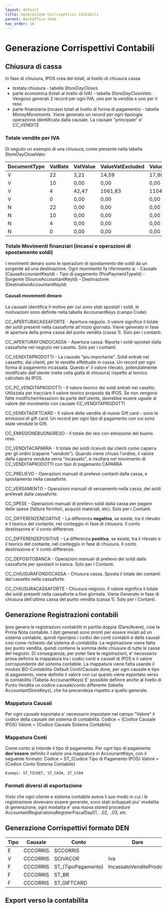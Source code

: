 ```yaml
---
layout: default
title: Generazione Corrispettivi Contabili
parent: Backoffice Sede
nav_order: 10
---
```


# Generazione Corrispettivi Contabili

## Chiusura di cassa
In fase di chiusura, IPOS crea dei totali, al livello di chiusura cassa
- testata chiusura - tabella *StoreDayCloses*
- parte economica (totali al livello di IVA) - tabella *StoreDayCloseVats*.
   Vengono generati 2 record per ogni IVA, uno per la vendita e uno per il reso
- parte finanziaria (incassi totali al livello di forma di pagamento) - tabella *MoneyMovements*.
   Viene generato un record per ogni tipologia operazione identificata dalla causale. La causale "principale" e' CC_VENDITE

### Totale vendite per IVA

Di seguito un esempio di una chiusura, come presente nella tabella StoreDayCloseVats:
	
|DocumentType	|VatRate	|VatValue	|ValueVatExcluded	|ValueVatIncluded|
|------------	|--------	|--------	|-------------------|----------------|
|V				|22		|3,21		|14,59					|17,80           |
|V				|10		|0,00		|0,00					|0,00            |
|V				|4		|42,47		|1061,83				|1104,30         |
|V				|0		|0,00		|0,00					|0,00            |
|N				|22		|0,00		|0,00					|0,00            |
|N				|10		|0,00		|0,00					|0,00            |
|N				|4		|0,00		|0,00					|0,00            |
|N				|0		|0,00		|0,00					|0,00            |
	

### Totale Movimenti finanziari (incassi e operazioni di spostamento soldi)

I movimenti denaro sono le operazioni di spostamento dei soldi da un sorgente ad una destinazione.
Ogni movimento fa riferimento a:
	- Causale	(CauseAccounantKeyId)
	- Tipo di pagamento	(PosPaymentTypeId)
	- Sorgente	(SourceAccountantKeyId)
	- Destinazione	(DestinationAccountantKeyId)
	
#### Causali movementi denaro
La causale identifica il motivo per cui sono stati spostati i soldi, le motivazioni sono definite nella tabella AccounantKeys (campo Code). 

CC_APERTURACASSAFORTE	- Apertura negozio. Il valore significa il totale dei soldi presenti nella cassaforte all'inizio giornata. Viene generato in fase di apertura della prima cassa del punto vendita (cassa 1). Solo per i contanti. 

CC_APERTURAFONDOCASSA	- Apertura cassa. Riporta i soldi spostati dalla cassaforte nel negozio  nel casetto. Solo per i contanti. 

CC_VENDITAPRODOTTI - La causale "piu importante". Soldi entrati nel cassetto, dai clienti, per le vendite effettuate in cassa. Un record per ogni forma di pagamento incassata. Questo e' il valore rilevato, potenzialmente modificato dall'utente (nella cella gialla di chiusura) rispetto al teorico calcolato da IPOS.

CC_PC_VENDITAPRODOTTI - Il valore teorico dei soldi entrati nel casetto. Utilizzata per tracciare il valore teorico proposto da IPOS. Se non vengono fatte modifiche/rilevazioni da parte dell'utente, dovrebbe essere uguale al valore del movimento con causale CC_VENDITAPRODOTTI

CC_VENDITAGIFTCARD	- Il valore delle vendite di nuove Gift card - sono le emissioni di gift card. Un record per ogni tipo di pagamento con cui sono state vendute le Gift.

CC_EMISSIONEBUONORESO - Il totale dei resi con emissione del buono reso.

CC_VENDITACAPARRA - Il totale dei soldi ricevuti dai clienti come caparra per gli ordini (caparre "vendute"). Quando viene chiuso l'ordine, il valore della caparra venduta verra "incassato", e risultara nel movimento di CC_VENDITAPRODOTTI con tipo di pagamanto CAPARRA
	
CC_PRELIEVO - Operazioni manuali di prelievo contanti dalla cassa, e spostamento nella cassaforte.

CC_VERSAMENTO - Operazioni manuali di versamento nella cassa, dei soldi prelevati dalla cassaforte.

CC_SPESE - Operazioni manuali di prelievo soldi dalla cassa per pagare delle spese (fatture fornitori, acquisti materiali, etc). Solo per i Contanti.


CC_DIFFERENZENEGATIVE	- La differenza **negativa**, se esiste, tra il rilevato e il teorico del contante, nel conteggio in fase di chiusura. Il conto destinazone e' il conto differenze.

CC_DIFFERENZEPOSITIVE - La differenza **positiva**, se esiste, tra il rilevato e il teorico del contante, nel conteggio in fase di chiusura. Il conto destinazone e' il conto differenze.
		
CC_DEPOSITOBANCA - Operazioni manuali di prelievo dei soldi dalla cassaforte per spostarli in banca. Solo per i Contanti.
	
CC_CHIUSURAFONDOCASSA - Chiusura cassa. Sposta il totale dei contanti dal cassetto nella cassaforte.

CC_CHIUSURACASSAFORTE - Chiusura negozio. Il valore significa il totale dei soldi presenti nella cassaforte a fine giornata. Viene Generato in fase di chiusura dell'ultima cassa del punto vendita (cassa 1). Solo per i Contanti.

## Generazione Registrazioni contabili
Ipos genera le registrazioni contabiliti in partita doppia (Dare/Avere), cioe la Prima Nota contabile. I dati generati sono pronti per essere inviati ad un sistema contabile, quindi riportano i codici dei conti contabili e delle causali cosi come richiesto dal sistema di contabilita. 
La registrazione viene fatta per punto vendita, quindi contiene la somma delle chiusure di tutte le casse del negozio.
Di conseguenza, per poter fare le registrazioni, e' necessario prima definire la mappatura tra i codici conti e causali di IPOS e il valore corrispondente del sistema contabile.
La mappatura viene fatta usando il modulo BO-Contabilita-Default Conti/Causale dove, per ogni causale e tipo di pagamento, viene definito il valore con cui questo viene esportato verso la contabilita (Tabella AccounantKeys)
E' possibile definire anche al livello di Punto Vendita un codice causale/conto differente (tabella AccountantStoreKeys), che ha precendeza rispetto a quello generale.

### Mappatura Causali
Per ogni causale esportata e' necessario impostare nel campo "Valore" il codice della causale del sistema di contabilita.
	Codice = {Codice Causale IPOS}
	Valore = {Codice Causale Sistema Contabile}
	
### Mappatura Conti
Come conto si intende il tipo di pagamento.
Per ogni tipo di pagamento **dev'essere** definito il valore una mappatura in AccounantKeys, con il seguente formato:
	Codice = ST_{Codice Tipo di Pagamento IPOS}
	Valore = {Codice Conto Sistema Contabile}
	
	Esempi: ST_TICKET, ST_CASH, ST_CC04

### Formati diversi di esportazione
Visto che ogni cliente e sistema contabile aveva il suo modo in cui i le registrazione dovevano essere generate, sono stati sviluppati piu' modalita di generazione, ogni modalita e' una nuova stored procedure AccountantRegistrationsRegisterFiscalDay01, ..02, ..03, etc

## Generazione Corrispettivi formato DEN

|Tipo|Causale|Conto|Dare|Avere|
|----|-------|-----|----|-----|
|E|CCCORRIS|SCCORRIS| | Imponibile
|V|CCCORRIS|SCIVACOR| Iva | |
|F|CCCORRIS|ST_(TipoPagamento)| IncassatoVenditeProdotti | |
|F|CCCORRIS|ST_BR| | ValoreBuoniResoEmessi
|F|CCCORRIS|ST_GIFTCARD| | ValoreGiftCardVendute

## Export verso la contabilita


